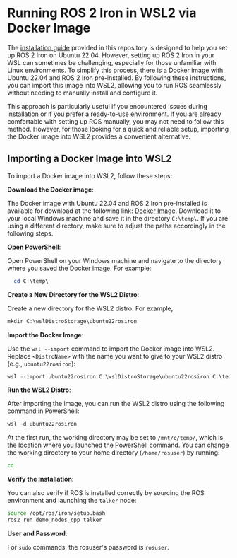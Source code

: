 # Running ROS 2 Iron in WSL2 via Docker Image

The [installation guide](../../docs/installation_guide.md#installation-guide) provided in this repository is designed to help you set up ROS 2 Iron on Ubuntu 22.04.
However, setting up ROS 2 Iron in your WSL can sometimes be challenging, especially for those unfamiliar with Linux environments. 
To simplify this process, there is a Docker image with Ubuntu 22.04 and ROS 2 Iron pre-installed. 
By following these instructions, you can import this image into WSL2, allowing you to run ROS seamlessly without needing to manually install and configure it.

This approach is particularly useful if you encountered issues during installation or if you prefer a ready-to-use environment. 
If you are already comfortable with setting up ROS manually, you may not need to follow this method. 
However, for those looking for a quick and reliable setup, importing the Docker image into WSL2 provides a convenient alternative.

## Importing a Docker Image into WSL2

To import a Docker image into WSL2, follow these steps:

**Download the Docker image**:
  
The Docker image with Ubuntu 22.04 and ROS 2 Iron pre-installed is available for download at the following link: [Docker Image](https://data.cyverse.org/dav-anon/iplant/home/borisbenedikter/robotic-systems-ros-course/ubuntu22rosiron.tar).
Download it to your local Windows machine and save it in the directory `C:\temp\`.
If you are using a different directory, make sure to adjust the paths accordingly in the following steps.

**Open PowerShell**:

Open PowerShell on your Windows machine and navigate to the directory where you saved the Docker image. For example:

```powershell
  cd C:\temp\
```

**Create a New Directory for the WSL2 Distro**:

Create a new directory for the WSL2 distro. For example,

```powershell
mkdir C:\wslDistroStorage\ubuntu22rosiron
```

**Import the Docker Image**:

Use the `wsl --import` command to import the Docker image into WSL2. Replace `<DistroName>` with the name you want to give to your WSL2 distro (e.g., `ubuntu22rosiron`):

```powershell
wsl --import ubuntu22rosiron C:\wslDistroStorage\ubuntu22rosiron C:\temp\ubuntu22rosiron.tar 
```

**Run the WSL2 Distro**:

After importing the image, you can run the WSL2 distro using the following command in PowerShell:

```powershell
wsl -d ubuntu22rosiron
```

At the first run, the working directory may be set to `/mnt/c/temp/`, which is the location where you launched the PowerShell command. 
You can change the working directory to your home directory (`/home/rosuser`) by running:

```bash
cd
```

**Verify the Installation**:

You can also verify if ROS is installed correctly by sourcing the ROS environment and launching the `talker` node:

```bash
source /opt/ros/iron/setup.bash 
ros2 run demo_nodes_cpp talker
```

**User and Password**:

For `sudo` commands, the rosuser's password is `rosuser`.
